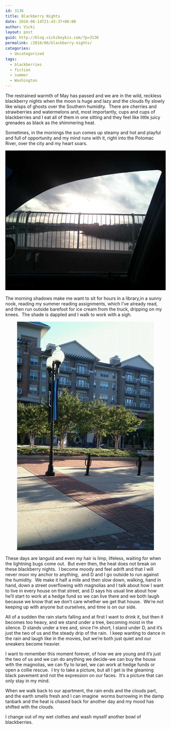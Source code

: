 ```yaml
---
id: 3136
title: Blackberry Nights
date: 2010-06-14T21:43:37+00:00
author: Vicki
layout: post
guid: http://blog.vickiboykis.com/?p=3136
permalink: /2010/06/blackberry-nights/
categories:
  - Uncategorized
tags:
  - blackberries
  - fiction
  - summer
  - Washington
---
```

The restrained warmth of May has passed and we are in the wild, reckless blackberry nights when the moon is huge and lazy and the clouds fly slowly like wisps of ghosts over the Southern humidity.  There are cherries and strawberries and watermelons and, most importantly, cups and cups of blackberries and I eat all of them in one sitting and they feel like little juicy grenades as black as the shimmering heat.

Sometimes, in the mornings the sun comes up steamy and hot and playful and full of opportunity and my mind runs with it, right into the Potomac River, over the city and my heart soars.

[<img class="aligncenter size-full wp-image-3143" title="77656060" src="https://raw.githubusercontent.com/veekaybee/wlb/gh-pages/assets/images/2010/06/77656060.jpg" alt="" width="584" height="439" />](https://raw.githubusercontent.com/veekaybee/wlb/gh-pages/assets/images/2010/06/77656060.jpg)

The morning shadows make me want to sit for hours in a library,in a sunny nook, reading my summer reading assignments, which I&#8217;ve already read, and then run outside barefoot for ice cream from the truck, dripping on my knees.  The shade is dappled and I walk to work with a sigh.

<p style="text-align: center;">
  <img class="aligncenter" src="https://raw.githubusercontent.com/veekaybee/wlb/gh-pages/assets/images/2010/06/wpid-IMAG0005.jpg" alt="image" width="430" height="718" />
</p>

These days are languid and even my hair is limp, lifeless, waiting for when the lightning bugs come out.  But even then, the heat does not break on these blackberry nights.  I become moody and feel adrift and that I will never moor my anchor to anything,  and D and I go outside to run against the humidity.  We make it half a mile and then slow down, walking, hand in hand, down a street overflowing with magnolias and I talk about how I want to live in every house on that street, and D says his usual line about how he&#8217;ll start to work at a hedge fund so we can live there and we both laugh because we know that we don&#8217;t care whether we get that house.  We&#8217;re not keeping up with anyone but ourselves, and time is on our side.

All of a sudden the rain starts falling and at first I want to drink it, but then it becomes too heavy, and we stand under a tree, becoming moist in the silence. D stands under a tree and, since I&#8217;m short, I stand under D, and it&#8217;s just the two of us and the steady drip of the rain.  I keep wanting to dance in the rain and laugh like in the movies, but we&#8217;re both just quiet and our sneakers become heavier.

I want to remember this moment forever, of how we are young and it&#8217;s just the two of us and we can do anything we decide-we can buy the house with the magnolias, we can fly to Israel, we can work at hedge funds or open a collie rescue.  I try to take a picture, but all I get is the gleaming black pavement and not the expression on our faces.  It&#8217;s a picture that can only stay in my mind.

When we walk back to our apartment, the rain ends and the clouds part, and the earth smells fresh and I can imagine  worms burrowing in the damp tanbark and the heat is chased back for another day and my mood has shifted with the clouds.

I change out of my wet clothes and wash myself another bowl of blackberries.